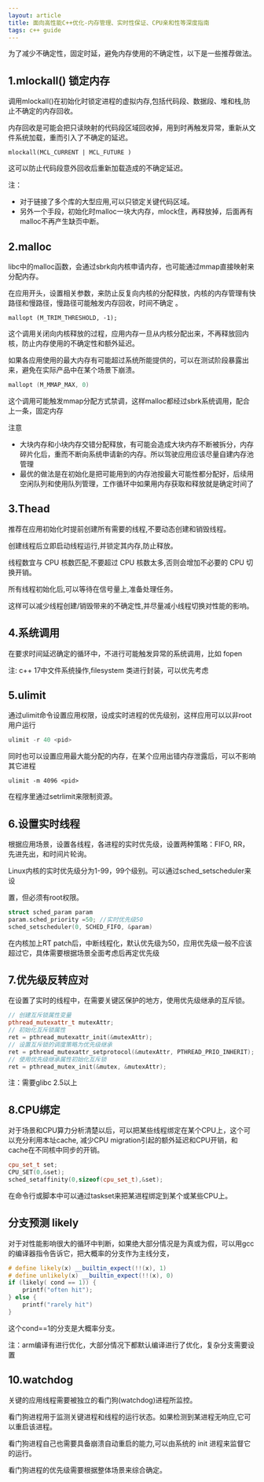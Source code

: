 ```yaml
---
layout: article
title: 面向高性能C++优化-内存管理、实时性保证、CPU亲和性等深度指南
tags: c++ guide
---
```



为了减少不确定性，固定时延，避免内存使用的不确定性，以下是一些推荐做法。

## 1.mlockall() 锁定内存
调用mlockall()在初始化时锁定进程的虚拟内存,包括代码段、数据段、堆和栈,防止不确定的内存回收。


内存回收是可能会把只读映射的代码段区域回收掉，用到时再触发异常，重新从文件系统加载，重而引入了不确定的延迟。
```shell
mlockall(MCL_CURRENT | MCL_FUTURE )
```
这可以防止代码段意外回收后重新加载造成的不确定延迟。




注：
- 对于链接了多个库的大型应用,可以只锁定关键代码区域。
- 另外一个手段，初始化时malloc一块大内存，mlock住，再释放掉，后面再有malloc不再产生缺页中断。

## 2.malloc

libc中的malloc函数，会通过sbrk向内核申请内存，也可能通过mmap直接映射来分配内存。

在应用开头，设置相关参数，来防止反复向内核的分配释放，内核的内存管理有快路径和慢路径，慢路径可能触发内存回收，时间不确定 。
```shell
mallopt (M_TRIM_THRESHOLD, -1);
```
这个调用关闭向内核释放的过程，应用内存一旦从内核分配出来，不再释放回内核，防止内存使用的不确定性和额外延迟。

如果各应用使用的最大内存有可能超过系统所能提供的，可以在测试阶段暴露出来，避免在实际产品中在某个场景下崩溃。

```cpp
mallopt (M_MMAP_MAX, 0)
```
这个调用可能触发mmap分配方式禁调，这样malloc都经过sbrk系统调用，配合上一条，固定内存


注意
- 大块内存和小块内存交错分配释放，有可能会造成大块内存不断被拆分，内存碎片化后，重而不断向系统申请新的内存。所以驾驶应用应该尽量自建内存池管理
- 最优的做法是在初始化是把可能用到的内存池按最大可能性都分配好，后续用空闲队列和使用队列管理，工作循环中如果用内存获取和释放就是确定时间了


## 3.Thead

推荐在应用初始化时提前创建所有需要的线程,不要动态创建和销毁线程。

创建线程后立即启动线程运行,并锁定其内存,防止释放。

线程数宜与 CPU 核数匹配,不要超过 CPU 核数太多,否则会增加不必要的 CPU 切换开销。

所有线程初始化后,可以等待在信号量上,准备处理任务。

这样可以减少线程创建/销毁带来的不确定性,并尽量减小线程切换对性能的影响。

## 4.系统调用

在要求时间延迟确定的循环中，不进行可能触发异常的系统调用，比如 fopen

注:  c++ 17中文件系统操作,filesystem 类进行封装，可以优先考虑
## 5.ulimit

通过ulimit命令设置应用权限，设成实时进程的优先级别，这样应用可以以非root用户运行
```cpp
ulimit -r 40 <pid>
```
同时也可以设置应用最大能分配的内存，在某个应用出错内存泄露后，可以不影响其它进程

```shell
ulimit -m 4096 <pid>
```
在程序里通过setrlimit来限制资源。

## 6.设置实时线程

根据应用场景，设置各线程，各进程的实时优先级，设置两种策略：FIFO, RR，先进先出，和时间片轮询。

Linux内核的实时优先级分为1-99，99个级别。可以通过sched_setscheduler来设

置，但必须有root权限。
```cpp
struct sched_param param
param.sched_priority =50; //实时优先级50
sched_setscheduler(0, SCHED_FIFO, &param)
```

在内核加上RT patch后，中断线程化，默认优先级为50，应用优先级一般不应该超过它，具体需要根据场景全面考虑后再定优先级

## 7.优先级反转应对

在设置了实时的线程中，在需要关键区保护的地方，使用优先级继承的互斥锁。
```cpp
// 创建互斥锁属性变量
pthread_mutexattr_t mutexAttr; 
// 初始化互斥锁属性
ret = pthread_mutexattr_init(&mutexAttr);
// 设置互斥锁的调度策略为优先级继承
ret = pthread_mutexattr_setprotocol(&mutexAttr, PTHREAD_PRIO_INHERIT);
// 使用优先级继承属性初始化互斥锁
ret = pthread_mutex_init(&mutex, &mutexAttr);
```
注：需要glibc 2.5以上


## 8.CPU绑定

对于场景和CPU算力分析清楚以后，可以把某些线程绑定在某个CPU上，这个可以充分利用本址cache, 减少CPU migration引起的额外延迟和CPU开销，和cache在不同核中同步的开销。
```cpp
cpu_set_t set;
CPU_SET(0,&set);
sched_setaffinity(0,sizeof(cpu_set_t),&set);
```
在命令行或脚本中可以通过taskset来把某进程绑定到某个或某些CPU上。
## 分支预测 likely

对于对性能影响很大的循环中判断，如果绝大部分情况是为真或为假，可以用gcc的编译器指令告诉它，把大概率的分支作为主线分支，
```cpp
# define likely(x) __builtin_expect(!!(x), 1)
# define unlikely(x) __builtin_expect(!!(x), 0)
if (likely( cond == 1)) {
    printf("often hit");
} else {
    printf("rarely hit")
}
```
这个cond==1的分支是大概率分支。

注：arm编译有进行优化，大部分情况下都默认编译进行了优化，复杂分支需要设置
## 10.watchdog
关键的应用线程需要被独立的看门狗(watchdog)进程所监控。

看门狗进程用于监测关键进程和线程的运行状态。如果检测到某进程无响应,它可以重启该进程。

看门狗进程自己也需要具备崩溃自动重启的能力,可以由系统的 init 进程来监督它的运行。

看门狗进程的优先级需要根据整体场景来综合确定。